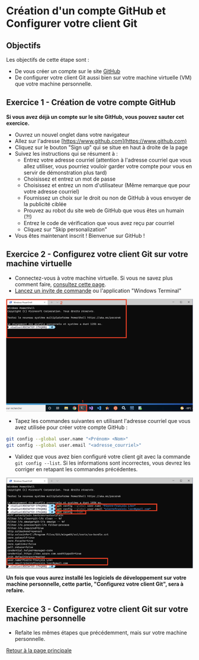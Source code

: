 # Création d'un compte GitHub et Configurer votre client Git

## Objectifs

Les objectifs de cette étape sont :

- De vous créer un compte sur le site [GitHub](https://github.com)
- De configurer votre client Git aussi bien sur votre machine virtuelle (VM) que votre machine personnelle.

## Exercice 1 - Création de votre compte GitHub

**Si vous avez déjà un compte sur le site GitHub, vous pouvez sauter cet exercice.**

- Ouvrez un nouvel onglet dans votre navigateur
- Allez sur l'adresse [https://www.github.com](https://www.github.com)
- Cliquez sur le bouton "Sign up" qui se situe en haut à droite de la page
- Suivez les instructions qui se résument à :
  - Entrez votre adresse courriel (attention à l'adresse courriel que vous allez utiliser, vous pourriez vouloir garder votre compte pour vous en servir de démonstration plus tard)
  - Choisissez et entrez un mot de passe
  - Choisissez et entrez un nom d'utilisateur (Même remarque que pour votre adresse courriel)
  - Fournissez un choix sur le droit ou non de GitHub à vous envoyer de la publicité ciblée
  - Prouvez au robot du site web de GitHub que vous êtes un humain (?!)
  - Entrez le code de vérification que vous avez reçu par courriel
  - Cliquez sur "Skip personalization"
- Vous êtes maintenant inscrit ! Bienvenue sur GitHub !

## Exercice 2 - Configurez votre client Git sur votre machine virtuelle

- Connectez-vous à votre machine virtuelle. Si vous ne savez plus comment faire, [consultez cette page](CONNEXION_VM.md).
- [Lancez un invite de commande](LIGNE_COMMANDE.md) ou l'application "Windows Terminal"

![Lancement application Windows Terminal](./img/vm_Windows_Terminal.png)

- Tapez les commandes suivantes en utilisant l'adresse courriel que vous avez utilisée pour créer votre compte GitHub :

```bash
git config --global user.name "<Prénom> <Nom>"
git config --global user.email "<adresse_courriel>"
```

- Validez que vous avez bien configuré votre client git avec la commande ```git config --list```. Si les informations sont incorrectes, vous devrez les corriger en retapant les commandes précédentes.

![Validation de la configuration](img/vm_configuration_git.png)

**Un fois que vous aurez installé les logiciels de développement sur votre machine personnelle, cette partie, "Configurez votre client Git", sera à refaire.**

## Exercice 3 - Configurez votre client Git sur votre machine personnelle

- Refaite les mêmes étapes que précédemment, mais sur votre machine personnelle.

[Retour à la page principale](README.md)
